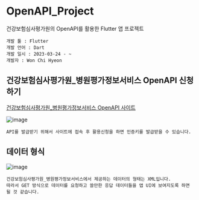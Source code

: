 # OpenAPI_Project
건강보험심사평가원의 OpenAPI를 활용한 Flutter 앱 프로젝트
```
개발 툴 : Flutter
개발 언어 : Dart
개발 일시 : 2023-03-24 - ~ 
개발자 : Won Chi Hyeon
```

## 건강보험심사평가원_병원평가정보서비스 OpenAPI 신청하기
[건강보험심사평가원_병원평가정보서비스 OpenAPI 사이트](https://www.data.go.kr/tcs/dss/selectApiDataDetailView.do?publicDataPk=15094093)

![image](https://user-images.githubusercontent.com/58906858/227527756-c12a7506-800b-4916-b8fc-c3a52d636cb4.png)

```
API를 발급받기 위해서 사이트에 접속 후 활용신청을 하면 인증키를 발급받을 수 있습니다.
```

## 데이터 형식
![image](https://user-images.githubusercontent.com/58906858/227532806-e39c26c7-fc45-4ecc-be59-33ed71a69d33.png)

```
건강보험심사평가원_병원평가정보서비스에서 제공하는 데이터의 형태는 XML입니다.
따라서 GET 방식으로 데이터를 요청하고 쓸만한 응답 데이터들을 앱 UI에 보여지도록 하면 될 것 같습니다.
```
